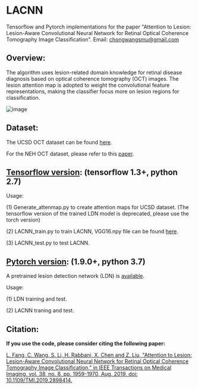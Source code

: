 # LACNN


Tensorflow and Pytorch implementations for the paper "Attention to Lesion: Lesion-Aware Convolutional Neural Network for Retinal Optical Coherence Tomography Image Classification". Email: chongwangsmu@gmail.com

## Overview:

The algorithm uses lesion-related domain knowledge for retinal disease diagnosis based on optical coherence tomography (OCT) images. The lesion attention map is adopted to weight the convolutional feature representations, making the classifier focus more on lesion regions for classification.


![image](https://github.com/runningcw/LACNN/blob/master/LACNN-torch/LACNN.png)


## Dataset:

The UCSD OCT dataset can be found [here](https://data.mendeley.com/datasets/rscbjbr9sj).

For the NEH OCT dataset, please refer to this [paper](https://ieeexplore.ieee.org/document/8166817).


## [Tensorflow version](https://github.com/runningcw/LACNN/tree/master/LACNN-tensorflow): (tensorflow 1.3+, python 2.7)

Usage:

(1) Generate_attenmap.py to create attention maps for UCSD dataset. (The tensorflow version of the trained LDN model is deprecated, please use the torch version)

(2) LACNN_train.py to train LACNN, VGG16.npy file can be found [here](https://github.com/machrisaa/tensorflow-vgg).                                       

(3) LACNN_test.py to test LACNN.



## [Pytorch version](https://github.com/runningcw/LACNN/tree/master/LACNN-torch): (1.9.0+, python 3.7)

A pretrained lesion detection network (LDN) is [available](https://drive.google.com/drive/folders/1I2Ov3nbuRTWdOqTVli1IuZ8fWffnESUc?usp=drive_link). 

Usage:

(1) LDN training and test.

(2) LACNN traning and test.


## Citation:
   
__If you use the code, please consider citing the following paper:__

[L. Fang, C. Wang, S. Li, H. Rabbani, X. Chen and Z. Liu, "Attention to Lesion: Lesion-Aware Convolutional Neural Network for Retinal Optical Coherence Tomography Image Classification," in IEEE Transactions on Medical Imaging, vol. 38, no. 8, pp. 1959-1970, Aug. 2019, doi: 10.1109/TMI.2019.2898414.](https://ieeexplore.ieee.org/document/8637959)
